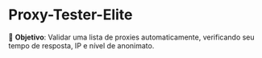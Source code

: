 # Proxy-Tester-Elite
🎯 **Objetivo**: Validar uma lista de proxies automaticamente, verificando seu tempo de resposta, IP e nível de anonimato.

